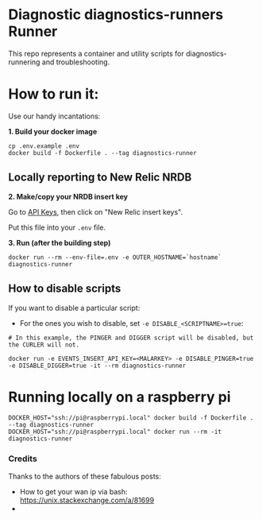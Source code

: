# Diagnostic diagnostics-runners Runner
This repo represents a container and utility scripts for diagnostics-runnering and troubleshooting.


# How to run it:
Use our handy incantations:

**1. Build your docker image**
```
cp .env.example .env
docker build -f Dockerfile . --tag diagnostics-runner
```
## Locally reporting to New Relic NRDB

**2. Make/copy your NRDB insert key**

Go to [API Keys](https://one.newrelic.com/launcher/api-keys-ui.launcher?pane=eyJuZXJkbGV0SWQiOiJhcGkta2V5cy11aS5ob21lIn0=), then click on "New Relic insert keys".

Put this file into your `.env` file.

**3. Run (after the building step)**

```
docker run --rm --env-file=.env -e OUTER_HOSTNAME=`hostname` diagnostics-runner
```

## How to disable scripts

If you want to disable a particular script:

* For the ones you wish to disable, set `-e DISABLE_<SCRIPTNAME>=true`:
```
# In this example, the PINGER and DIGGER script will be disabled, but the CURLER will not.

docker run -e EVENTS_INSERT_API_KEY=<MALARKEY> -e DISABLE_PINGER=true -e DISABLE_DIGGER=true -it --rm diagnostics-runner
```

# Running locally on a raspberry pi

```
DOCKER_HOST="ssh://pi@raspberrypi.local" docker build -f Dockerfile . --tag diagnostics-runner
DOCKER_HOST="ssh://pi@raspberrypi.local" docker run --rm -it  diagnostics-runner
```

### Credits

Thanks to the authors of these fabulous posts:
- How to get your wan ip via bash: https://unix.stackexchange.com/a/81699
-
